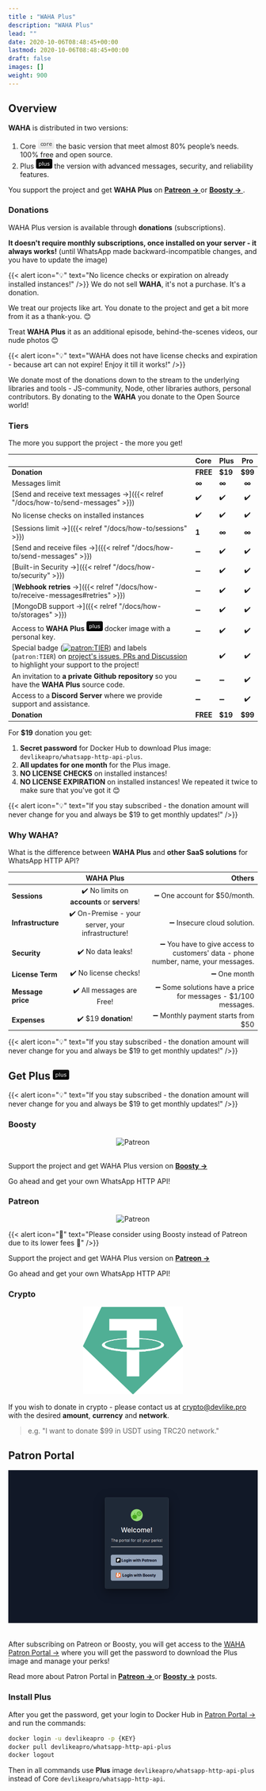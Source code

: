 ```yaml
---
title : "WAHA Plus"
description: "WAHA Plus"
lead: ""
date: 2020-10-06T08:48:45+00:00
lastmod: 2020-10-06T08:48:45+00:00
draft: false
images: []
weight: 900
---
```


## Overview

**WAHA** is distributed in two versions:

1. Core ![](/images/versions/core.png) the basic version that meet almost 80% people’s needs. 100% free and open source.
2. Plus ![](/images/versions/plus.png) the version with advanced messages, security, and reliability features.

 You support the project and get **WAHA Plus** on
 <a href="https://patreon.com/wa_http_api" target="_blank">
   <b>
     Patreon ->
   </b>
 </a>
 or
 <a href="https://boosty.to/wa-http-api" target="_blank">
     <b>
         Boosty ->
     </b>
 </a>
.

### Donations

WAHA Plus version is available through **donations** (subscriptions).

**It doesn't require monthly subscriptions, once installed on your server - it always works!**
(until WhatsApp made backward-incompatible changes, and you have to update the image)

{{< alert icon="💡" text="No licence checks or expiration on already installed instances!" />}}
We do not sell **WAHA**, it's not a purchase. It's a donation.

We treat our projects like art. You donate to the project and get a bit more from it as a thank-you. 😊

Treat **WAHA Plus** it as an additional episode, behind-the-scenes videos, our nude photos 😊

{{< alert icon="💡" text="WAHA does not have license checks and expiration - because art can not expire! Enjoy it till it works!" />}}

We donate most of the donations down to the stream to the underlying libraries and tools - JS-community, Node, other libraries authors, personal contributors.
By donating to the **WAHA** you donate to the Open Source world!

### Tiers

The more you support the project - the more you get!

|                                                                                                                                                                                                                                                                                                              | Core     | Plus    |   Pro   |
|--------------------------------------------------------------------------------------------------------------------------------------------------------------------------------------------------------------------------------------------------------------------------------------------------------------|:---------|---------|:-------:|
| **Donation**                                                                                                                                                                                                                                                                                                 | **FREE** | **$19** | **$99** |
| Messages limit                                                                                                                                                                                                                                                                                               | **∞**    | **∞**   |  **∞**  |
| [Send and receive text messages ->]({{< relref "/docs/how-to/send-messages" >}})                                                                                                                                                                                                                             | ✔️       | ✔️      |   ✔️    |
| No license checks on installed instances                                                                                                                                                                                                                                                                     | ✔️       | ✔️      |   ✔️    |
| [Sessions limit ->]({{< relref "/docs/how-to/sessions" >}})                                                                                                                                                                                                                                                  | **1**    | **∞**   |  **∞**  |
| [Send and receive files ->]({{< relref "/docs/how-to/send-messages" >}})                                                                                                                                                                                                                                     | ➖️       | ✔️      |   ✔️    |
| [Built-in Security ->]({{< relref "/docs/how-to/security" >}})                                                                                                                                                                                                                                               | ➖️       | ✔️      |   ✔️    |
| [**Webhook retries** →]({{< relref "/docs/how-to/receive-messages#retries" >}})                                                                                                                                                                                                                              | ➖️       | ✔️      |   ✔️    |
| [MongoDB support ->]({{< relref "/docs/how-to/storages" >}})                                                                                                                                                                                                                                                 | ➖️       | ✔️      |   ✔️    |
| Access to **WAHA Plus** ![](/images/versions/plus.png) docker image with a personal key.                                                                                                                                                                                                                     | ➖️       | ✔️      |   ✔️    |
| Special badge ([![patron:TIER](https://img.shields.io/badge/patron-TIER-188a42)](https://waha.devlike.pro/docs/how-to/plus-version/#tiers)) and labels (`patron:TIER`) on [project's issues, PRs and Discussion](https://github.com/devlikeapro/whatsapp-http-api) to highlight your support to the project! |          | ✔️      |   ✔️    |
| An invitation to **a private Github repository** so you have the **WAHA Plus** source code.                                                                                                                                                                                                                  | ➖️       | ➖️      |   ✔️️   |
| Access to a **Discord Server** where we provide support and assistance.                                                                                                                                                                                                                                      | ➖️       | ➖️      |   ✔️    |
| **Donation**                                                                                                                                                                                                                                                                                                 | **FREE** | **$19** | **$99** |

For **$19** donation you get:
1. **Secret password** for Docker Hub to download Plus image: `devlikeapro/whatsapp-http-api-plus`.
2. **All updates for one month** for the Plus image.
3. **NO LICENSE CHECKS** on installed instances!
4. **NO LICENSE EXPIRATION** on installed instances! We repeated it twice to make sure that you've got it 😊

{{< alert icon="💡" text="If you stay subscribed - the donation amount will never change for you and always be $19 to get monthly updates!" />}}


### Why WAHA?

What is the difference between **WAHA Plus** and **other SaaS solutions** for WhatsApp HTTP API?

|                    |                     WAHA Plus                     |                                                                            Others |
|--------------------|:-------------------------------------------------:|----------------------------------------------------------------------------------:|
| **Sessions**       |   ✔️ No limits on **accounts** or **servers**!    |                                                      ➖ One account for $50/month. |
| **Infrastructure** | ✔️ On-Premise - your server, your infrastructure! |                                                        ➖ Insecure cloud solution. |
| **Security**       |                 ✔️ No data leaks!                 | ➖ You have to give access to customers' data - phone number, name, your messages. |
| **License Term**               |               ✔️ No license checks!               |                                                                       ➖ One month |
| **Message price**  |             ✔️ All messages are Free!             |                     ➖ Some solutions have a price for messages - $1/100 messages. |
| **Expenses**       |               ✔️ $19 **donation**!                |                                                 ➖ Monthly payment starts from $50 |

{{< alert icon="💡" text="If you stay subscribed - the donation amount will never change for you and always be $19 to get monthly updates!" />}}

## Get Plus ![](/images/versions/plus.png)

{{< alert icon="💡" text="If you stay subscribed - the donation amount will never change for you and always be $19 to get monthly updates!" />}}

### Boosty
<p align="center">
  <img src="boosty.svg" alt="Patreon" style='width: 40%'/>
  <br/>
  <br/>
</p>

Support the project and get WAHA Plus version on
<a href="https://boosty.to/wa-http-api" target="_blank">
<b>
Boosty ->
</b>
</a>

Go ahead and get your own WhatsApp HTTP API!


### Patreon

<p align="center">
  <img src="patreon.png" alt="Patreon" style='width: 40%'/>
</p>

{{< alert icon="🙏" text="Please consider using Boosty instead of Patreon due to its lower fees 🙏" />}}

Support the project and get WAHA Plus version on
<a href="https://patreon.com/wa_http_api" target="_blank">
  <b>
    Patreon ->
  </b>
</a>

Go ahead and get your own WhatsApp HTTP API!


### Crypto
<p align="center">
  <img src="tether-usdt-logo.svg" alt="Tether Logo" style='width: 40%'/>
</p>

If you wish to donate in crypto - please contact us at [crypto@devlike.pro](mailto:crypto@devlike.pro)
with the desired **amount**, **currency** and **network**.

> e.g. "I want to donate $99 in USDT using TRC20 network."


## Patron Portal
<p align="center">
  <img src="patron-portal.png" alt="Patron Portal" />
  <br/>
  <br/>
</p>

After subscribing on Patreon or Boosty, you will get access to the [WAHA Patron Portal ->](https://portal.devlike.pro/)
where you will get the password to download the Plus image and manage your perks!

Read more about Patron Portal in
**<a href="https://www.patreon.com/posts/waha-patron-97637416" target="_blank">Patreon -> </a>**
or
**<a href="https://boosty.to/wa-http-api/posts/1011" target="_blank">Boosty -></a>**
posts.

### Install Plus
After you get the password, get your login to Docker Hub in [Patron Portal ->](https://portal.devlike.pro/)
and run the commands:
```bash
docker login -u devlikeapro -p {KEY}
docker pull devlikeapro/whatsapp-http-api-plus
docker logout
```
Then in all commands use **Plus** image `devlikeapro/whatsapp-http-api-plus` instead of Core `devlikeapro/whatsapp-http-api`.

